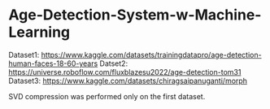 # Age-Detection-System-w-Machine-Learning

Dataset1: https://www.kaggle.com/datasets/trainingdatapro/age-detection-human-faces-18-60-years
Datset2: https://universe.roboflow.com/fluxblazesu2022/age-detection-tom31
Dataset3: https://www.kaggle.com/datasets/chiragsaipanuganti/morph

SVD compression was performed only on the first dataset.
